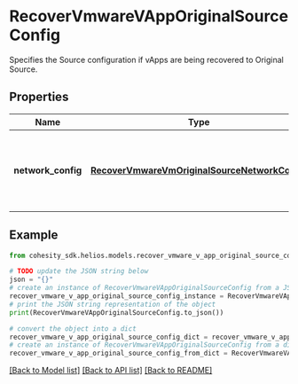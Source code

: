 # RecoverVmwareVAppOriginalSourceConfig

Specifies the Source configuration if vApps are being recovered to Original Source.

## Properties

Name | Type | Description | Notes
------------ | ------------- | ------------- | -------------
**network_config** | [**RecoverVmwareVmOriginalSourceNetworkConfig**](RecoverVmwareVmOriginalSourceNetworkConfig.md) | Specifies the networking configuration to be applied to the recovered vApps. | [optional] 

## Example

```python
from cohesity_sdk.helios.models.recover_vmware_v_app_original_source_config import RecoverVmwareVAppOriginalSourceConfig

# TODO update the JSON string below
json = "{}"
# create an instance of RecoverVmwareVAppOriginalSourceConfig from a JSON string
recover_vmware_v_app_original_source_config_instance = RecoverVmwareVAppOriginalSourceConfig.from_json(json)
# print the JSON string representation of the object
print(RecoverVmwareVAppOriginalSourceConfig.to_json())

# convert the object into a dict
recover_vmware_v_app_original_source_config_dict = recover_vmware_v_app_original_source_config_instance.to_dict()
# create an instance of RecoverVmwareVAppOriginalSourceConfig from a dict
recover_vmware_v_app_original_source_config_from_dict = RecoverVmwareVAppOriginalSourceConfig.from_dict(recover_vmware_v_app_original_source_config_dict)
```
[[Back to Model list]](../README.md#documentation-for-models) [[Back to API list]](../README.md#documentation-for-api-endpoints) [[Back to README]](../README.md)


